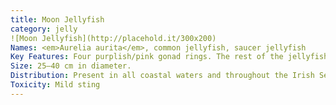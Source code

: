 ```yaml
---
title: Moon Jellyfish
category: jelly
![Moon Jellyfish](http://placehold.it/300x200)
Names: <em>Aurelia aurita</em>, common jellyfish, saucer jellyfish
Key Features: Four purplish/pink gonad rings. The rest of the jellyfish is transparent and has numerous short tentacles around the margin of the bell, making it difficult to see when out of the water.
Size: 25–40 cm in diameter.
Distribution: Present in all coastal waters and throughout the Irish Sea. It can form very dense aggregations. Present from April to September.
Toxicity: Mild sting
---
```

